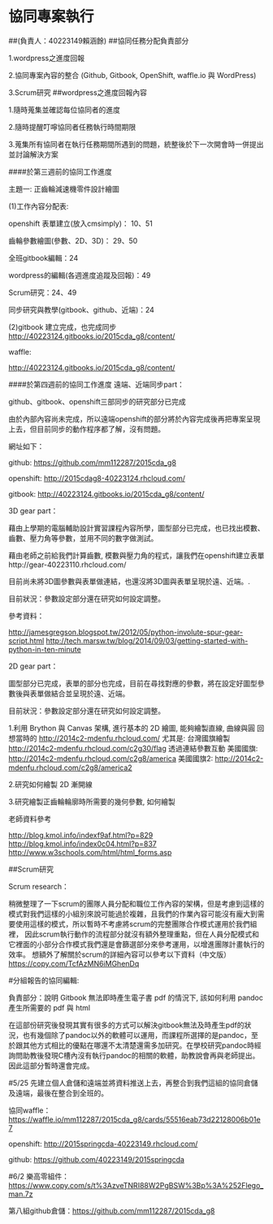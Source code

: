# 協同專案執行 
##(負責人：40223149賴涵餘)
##協同任務分配負責部分

1.wordpress之進度回報

2.協同專案內容的整合 (Github, Gitbook, OpenShift, waffle.io 與 WordPress)

3.Scrum研究
##wordpress之進度回報內容

1.隨時蒐集並確認每位協同者的進度

2.隨時提醒叮嚀協同者任務執行時間期限

3.蒐集所有協同者在執行任務期間所遇到的問題，統整後於下一次開會時一併提出並討論解決方案

####於第三週前的協同工作進度


主題一: 正齒輪減速機零件設計繪圖

(1)工作內容分配表:

openshift 表單建立(放入cmsimply)： 10、51

齒輪參數繪圖(參數、2D、3D)： 29、50

全班gitbook編輯：24

wordpress的編輯(各週進度追蹤及回報)：49

Scrum研究：24、49

同步研究與教學(gitbook、github、近端)：24

(2)gitbook 建立完成，也完成同步
http://40223124.gitbooks.io/2015cda_g8/content/

waffle:

http://40223124.gitbooks.io/2015cda_g8/content/

####於第四週前的協同工作進度
遠端、近端同步part：

github、gitbook、openshift三部同步的研究部分已完成

由於內部內容尚未完成，所以遠端openshift的部分將於內容完成後再把專案呈現上去，但目前同步的動作程序都了解，沒有問題。

網址如下：

github:
https://github.com/mm112287/2015cda_g8

openshift:
http://2015cdag8-40223124.rhcloud.com/

gitbook:
http://40223124.gitbooks.io/2015cda_g8/content/

 

3D gear part：

藉由上學期的電腦輔助設計實習課程內容所學，圖型部分已完成，也已找出模數、齒數、壓力角等參數，並用不同的數字做測試。

藉由老師之前給我們計算齒數, 模數與壓力角的程式，讓我們在openshift建立表單http://gear-40223110.rhcloud.com/

目前尚未將3D圖參數與表單做連結，也還沒將3D圖與表單呈現於遠、近端。.

目前狀況：參數設定部分還在研究如何設定調整。

參考資料：

http://jamesgregson.blogspot.tw/2012/05/python-involute-spur-gear-script.html
http://tech.marsw.tw/blog/2014/09/03/getting-started-with-python-in-ten-minute

 

2D gear part：

圖型部分已完成，表單的部分也完成，目前在尋找對應的參數，將在設定好圖型參數後與表單做結合並呈現於遠、近端。

目前狀況：參數設定部分還在研究如何設定調整。

1.利用 Brython 與 Canvas 架構, 進行基本的 2D 繪圖, 能夠繪製直線, 曲線與圓
回想當時的 http://2014c2-mdenfu.rhcloud.com/
尤其是: 台灣國旗繪製 http://2014c2-mdenfu.rhcloud.com/c2g30/flag
透過連結參數互動
美國國旗: http://2014c2-mdenfu.rhcloud.com/c2g8/america
美國國旗2: http://2014c2-mdenfu.rhcloud.com/c2g8/america2

2.研究如何繪製 2D 漸開線

3.研究繪製正齒輪輪廓時所需要的幾何參數, 如何繪製

老師資料參考

http://blog.kmol.info/indexf9af.html?p=829
http://blog.kmol.info/index0c04.html?p=837
http://www.w3schools.com/html/html_forms.asp

##Scrum研究

Scrum research：

稍微整理了一下scrum的團隊人員分配和職位工作內容的架構，但是考慮到這樣的模式對我們這樣的小組別來說可能過於複雜，且我們的作業內容可能沒有龐大到需要使用這樣的模式，所以暫時不考慮將scrum的完整團隊合作模式運用於我們組裡， 因此scrum執行動作的流程部分就沒有額外整理重點，但在人員分配模式和它裡面的小部分合作模式我們還是會篩選部分來參考運用，以增進團隊計畫執行的效率。
想額外了解關於scrum的詳細內容可以參考以下資料（中文版）
https://copy.com/TcfAzMN6iMGhenDq

 
#分組報告的協同編輯:

負責部分：說明 Gitbook 無法即時產生電子書 pdf 的情況下, 該如何利用 pandoc 產生所需要的 pdf 與 html

在這部份研究後發現其實有很多的方式可以解決gitbook無法及時產生pdf的狀況，也有幾個除了pandoc以外的軟體可以運用，而課程所選擇的是pandoc，至於跟其他方式相比的優點在哪還不太清楚還需多加研究。在學校研究pandoc時經詢問助教後發現C槽內沒有執行pandoc的相關的軟體，助教說會再與老師提出。因此這部分暫時還會完成。

#5/25
先建立個人倉儲和遠端並將資料推送上去，再整合到我們這組的協同倉儲及遠端，最後在整合到全班的。

協同waffle：
https://waffle.io/mm112287/2015cda_g8/cards/55516eab73d22128006b01e7

openshift:
http://2015springcda-40223149.rhcloud.com/ 

github:
https://github.com/40223149/2015springcda 

#6/2
樂高零組件：
https://www.copy.com/s/t%3AzveTNRI88W2PgBSW%3Bp%3A%252Flego_man.7z 

第八組github倉儲：https://github.com/mm112287/2015cda_g8

